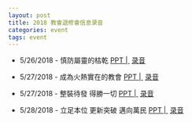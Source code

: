 ```yaml
---
layout: post 
title: 2018 教會退修會信息录音
categories: event
tags: event 
---
```

* 5/26/2018 - 慎防屬靈的枯乾
<a href="https://drive.google.com/open?id=1Jab2ucZPlc2ZgsKVUWq-b_nGI9pkFplP" target="_blank">PPT&nbsp;|&nbsp;</a>
<a href="https://drive.google.com/open?id=1_Q7WWr-s51QH1_n00xPUnQ9QiGZi5HMT" target="_blank">录音</a>

* 5/27/2018 - 成為火熱實在的教會
<a href="https://drive.google.com/open?id=1GKPIZY8sVPZUrEiABKg9fAoFIacHo9Rt" target="_blank">PPT&nbsp;|&nbsp;</a>
<a href="https://drive.google.com/open?id=15Cy05BS4y-2j7O8e7TducTrW8Ovu2UMN" target="_blank">录音</a>

* 5/27/2018 - 整裝待發 得勝一切
<a href="https://drive.google.com/open?id=1iUg_98HHQho5HmxQxw-gU1RftQoNJKM_" target="_blank">PPT&nbsp;|&nbsp;</a>
<a href="https://drive.google.com/open?id=1JZ6Ul-taYlBqVwNEvIDSNe4qR3c13sgX" target="_blank">录音</a>

* 5/28/2018 - 立足本位 更新突破 邁向萬民
<a href="https://drive.google.com/open?id=168pGEoymkqerdgB-zZcpMXfMzk4jxFPe" target="_blank">PPT&nbsp;|&nbsp;</a>
<a href="https://drive.google.com/open?id=1mkLjLUb1baLuzJwr1rqzStsP6sGYN1cN" target="_blank">录音</a>
